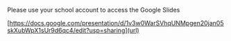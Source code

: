 Please use your school account to access the Google Slides

[https://docs.google.com/presentation/d/1v3w0WarSVhqUNMpgen20jan05skXubWpX1sUr9d6qc4/edit?usp=sharing](url)
